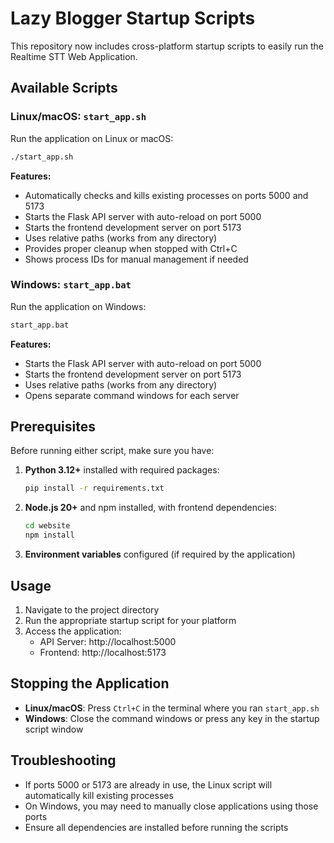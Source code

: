 # Lazy Blogger Startup Scripts

This repository now includes cross-platform startup scripts to easily run the Realtime STT Web Application.

## Available Scripts

### Linux/macOS: `start_app.sh`

Run the application on Linux or macOS:

```bash
./start_app.sh
```

**Features:**
- Automatically checks and kills existing processes on ports 5000 and 5173
- Starts the Flask API server with auto-reload on port 5000
- Starts the frontend development server on port 5173
- Uses relative paths (works from any directory)
- Provides proper cleanup when stopped with Ctrl+C
- Shows process IDs for manual management if needed

### Windows: `start_app.bat`

Run the application on Windows:

```cmd
start_app.bat
```

**Features:**
- Starts the Flask API server with auto-reload on port 5000
- Starts the frontend development server on port 5173
- Uses relative paths (works from any directory)
- Opens separate command windows for each server

## Prerequisites

Before running either script, make sure you have:

1. **Python 3.12+** installed with required packages:
   ```bash
   pip install -r requirements.txt
   ```

2. **Node.js 20+** and npm installed, with frontend dependencies:
   ```bash
   cd website
   npm install
   ```

3. **Environment variables** configured (if required by the application)

## Usage

1. Navigate to the project directory
2. Run the appropriate startup script for your platform
3. Access the application:
   - API Server: http://localhost:5000
   - Frontend: http://localhost:5173

## Stopping the Application

- **Linux/macOS**: Press `Ctrl+C` in the terminal where you ran `start_app.sh`
- **Windows**: Close the command windows or press any key in the startup script window

## Troubleshooting

- If ports 5000 or 5173 are already in use, the Linux script will automatically kill existing processes
- On Windows, you may need to manually close applications using those ports
- Ensure all dependencies are installed before running the scripts